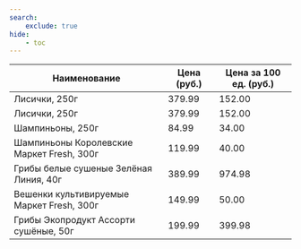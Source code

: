 ```yaml
---
search:
    exclude: true
hide:
    - toc
---
```


| Наименование | Цена (руб.) | Цена за 100 ед. (руб.) |
| -- | -- | -- |
| Лисички, 250г | 379.99 | 152.00 |
| Лисички, 250г | 379.99 | 152.00 |
| Шампиньоны, 250г | 84.99 | 34.00 |
| Шампиньоны Королевские Маркет Fresh, 300г | 119.99 | 40.00 |
| Грибы белые сушеные Зелёная Линия, 40г | 389.99 | 974.98 |
| Вешенки культивируемые Маркет Fresh, 300г | 149.99 | 50.00 |
| Грибы Экопродукт Ассорти сушёные, 50г | 199.99 | 399.98 |
